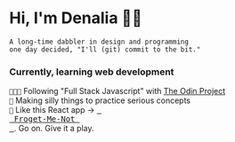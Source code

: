 # Hi, I'm Denalia 👋🏻

```
A long-time dabbler in design and programming
one day decided, "I'll (git) commit to the bit."
```
### Currently, learning web development
`👩🏻‍💻`  Following "Full Stack Javascript" with [The Odin Project](https://www.theodinproject.com/)
<br>`🔨`  Making silly things to practice serious concepts
<br>`🐸` Like this React app → [<kbd> <br> Froget-Me-Not <br> </kbd>](https://github.com/denaliazhi/forget-me-not?tab=readme-ov-file#froget-me-not). Go on. Give it a play.


